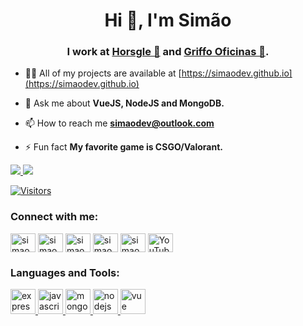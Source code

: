 <h1 align="center">Hi 👋, I'm Simão</h1>
<h3 align="center">I work at <a href="https://horsgle.com" target="blank">Horsgle 🍕</a> and <a href="https://griffooficinas.com.br" target="blank">Griffo Oficinas 🚀</a>.</h3>

- 👨‍💻 All of my projects are available at [https://simaodev.github.io](https://simaodev.github.io)

- 💬 Ask me about **VueJS, NodeJS and MongoDB.**

- 📫 How to reach me **simaodev@outlook.com**

- ⚡ Fun fact **My favorite game is CSGO/Valorant.**


<div>
  <a href="/" align="right">
    <img src="https://github-readme-stats.vercel.app/api?username=simaodev&show_icons=true&hide_border=true&theme=dracula&include_all_commits=true&count_private=true" />
  </a>
  <a href="/" align="left">
    <img src="https://github-readme-stats.vercel.app/api/top-langs/?username=simaodev&layout=compact&hide_border=true&theme=dracula&count_private=true&include_all_commits=true" />
  </a>
</div>

[![Visitors](https://visitor-badge.glitch.me/badge?page_id=github/SimaoDev)](https://simaodev.github.io)

<h3 align="left">Connect with me:</h3>
<p align="left">
<a href="https://dev.to/simaodev" target="blank"><img align="center" src="https://cdn.jsdelivr.net/npm/simple-icons@3.0.1/icons/dev-dot-to.svg" alt="simaodev" height="30" width="40" /></a>
<a href="https://twitter.com/simaodev" target="blank"><img align="center" src="https://cdn.jsdelivr.net/npm/simple-icons@3.0.1/icons/twitter.svg" alt="simaodev" height="30" width="40" /></a>
<a href="https://linkedin.com/in/williamfelipesimao" target="blank"><img align="center" src="https://cdn.jsdelivr.net/npm/simple-icons@3.0.1/icons/linkedin.svg" alt="simaodev" height="30" width="40" /></a>
<a href="https://instagram.com/simaodev" target="blank"><img align="center" src="https://cdn.jsdelivr.net/npm/simple-icons@3.0.1/icons/instagram.svg" alt="simaodev" height="30" width="40" /></a>
<a href="https://medium.com/@simaodev" target="blank"><img align="center" src="https://cdn.jsdelivr.net/npm/simple-icons@3.0.1/icons/medium.svg" alt="simaodev" height="30" width="40" /></a>
<a href="https://www.youtube.com/channel/UCEfFvBFSrSvAH-_m9PySc3A" target="blank"><img align="center" src="https://cdn.jsdelivr.net/npm/simple-icons@3.0.1/icons/youtube.svg" alt="YouTube" height="30" width="40" /></a>
</p>

<h3 align="left">Languages and Tools:</h3>
<a href="https://expressjs.com" target="_blank"> <img src="https://devicons.github.io/devicon/devicon.git/icons/express/express-original-wordmark.svg" alt="express" width="40" height="40"/> </a>  <a href="https://developer.mozilla.org/en-US/docs/Web/JavaScript" target="_blank"> <img src="https://devicons.github.io/devicon/devicon.git/icons/javascript/javascript-original.svg" alt="javascript" width="40" height="40"/> </a> <a href="https://www.mongodb.com/" target="_blank"> <img src="https://devicons.github.io/devicon/devicon.git/icons/mongodb/mongodb-original-wordmark.svg" alt="mongodb" width="40" height="40"/> </a> <a href="https://nodejs.org" target="_blank"> <img src="https://devicons.github.io/devicon/devicon.git/icons/nodejs/nodejs-original-wordmark.svg" alt="nodejs" width="40" height="40"/> </a> <a href="https://vuejs.org/" target="_blank"> <img src="https://devicon.dev/devicon.git/icons/vuejs/vuejs-original.svg" alt="vue" width="40" height="40"/> </a> 
